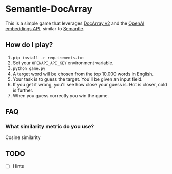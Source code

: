 # Semantle-DocArray

This is a simple game that leverages [DocArray v2](https://docs.docarray.org/) and the [OpenAI embeddings API](https://platform.openai.com/docs/guides/embeddings/what-are-embeddings), similar to [Semantle](https://semantle.com/).

## How do I play?

1. `pip install -r requirements.txt`
2. Set your `OPENAPI_API_KEY` environment variable.
3. `python game.py`
4. A target word will be chosen from the top 10,000 words in English.
5. Your task is to guess the target. You'll be given an input field.
6. If you get it wrong, you'll see how close your guess is. Hot is closer, cold is further.
7. When you guess correctly you win the game.

## FAQ

### What similarity metric do you use?

Cosine similarity

## TODO

- [ ] Hints
